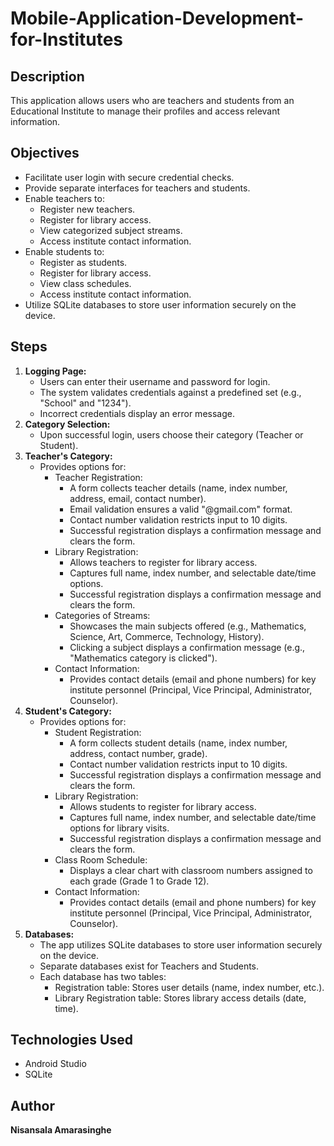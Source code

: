 # Mobile-Application-Development-for-Institutes

<h2>Description</h2>
  <p>This application allows users who are teachers and students from an Educational Institute to manage their profiles and access relevant information.</p>

  <h2>Objectives</h2>
  <ul>
    <li>Facilitate user login with secure credential checks.</li>
    <li>Provide separate interfaces for teachers and students.</li>
    <li>Enable teachers to:
      <ul>
        <li>Register new teachers.</li>
        <li>Register for library access.</li>
        <li>View categorized subject streams.</li>
        <li>Access institute contact information.</li>
      </ul>
    </li>
    <li>Enable students to:
      <ul>
        <li>Register as students.</li>
        <li>Register for library access.</li>
        <li>View class schedules.</li>
        <li>Access institute contact information.</li>
      </ul>
    </li>
    <li>Utilize SQLite databases to store user information securely on the device.</li>
  </ul>

  <h2>Steps</h2>
  <ol>
    <li><strong>Logging Page:</strong>
      <ul>
        <li>Users can enter their username and password for login.</li>
        <li>The system validates credentials against a predefined set (e.g., "School" and "1234").</li>
        <li>Incorrect credentials display an error message.</li>
      </ul>
    </li>
    <li><strong>Category Selection:</strong>
      <ul>
        <li>Upon successful login, users choose their category (Teacher or Student).</li>
      </ul>
    </li>
    <li><strong>Teacher's Category:</strong>
      <ul>
        <li>Provides options for:
          <ul>
            <li>Teacher Registration:
              <ul>
                <li>A form collects teacher details (name, index number, address, email, contact number).</li>
                <li>Email validation ensures a valid "@gmail.com" format.</li>
                <li>Contact number validation restricts input to 10 digits.</li>
                <li>Successful registration displays a confirmation message and clears the form.</li>
              </ul>
            </li>
            <li>Library Registration:
              <ul>
                <li>Allows teachers to register for library access.</li>
                <li>Captures full name, index number, and selectable date/time options.</li>
                <li>Successful registration displays a confirmation message and clears the form.</li>
              </ul>
            </li>
            <li>Categories of Streams:
              <ul>
                <li>Showcases the main subjects offered (e.g., Mathematics, Science, Art, Commerce, Technology, History).</li>
                <li>Clicking a subject displays a confirmation message (e.g., "Mathematics category is clicked").</li>
              </ul>
            </li>
            <li>Contact Information:
              <ul>
                <li>Provides contact details (email and phone numbers) for key institute personnel (Principal, Vice Principal, Administrator, Counselor).</li>
              </ul>
            </li>
          </ul>
        </li>
      </ul>
    </li>
    <li><strong>Student's Category:</strong>
      <ul>
        <li>Provides options for:
          <ul>
            <li>Student Registration:
              <ul>
                <li>A form collects student details (name, index number, address, contact number, grade).</li>
                <li>Contact number validation restricts input to 10 digits.</li>
                <li>Successful registration displays a confirmation message and clears the form.</li>
              </ul>
            </li>
            <li>Library Registration:
              <ul>
                <li>Allows students to register for library access.</li>
                <li>Captures full name, index number, and selectable date/time options for library visits.</li>
                <li>Successful registration displays a confirmation message and clears the form.</li>
              </ul>
            </li>
            <li>Class Room Schedule:
              <ul>
                <li>Displays a clear chart with classroom numbers assigned to each grade (Grade 1 to Grade 12).</li>
              </ul>
            </li>
            <li>Contact Information:
              <ul>
                <li>Provides contact details (email and phone numbers) for key institute personnel (Principal, Vice Principal, Administrator, Counselor).</li>
              </ul>
            </li>
          </ul>
        </li>
      </ul>
    </li>
    <li><strong>Databases:</strong>
      <ul>
        <li>The app utilizes SQLite databases to store user information securely on the device.</li>
        <li>Separate databases exist for Teachers and Students.</li>
        <li>Each database has two tables:
          <ul>
            <li>Registration table: Stores user details (name, index number, etc.).</li>
            <li>Library Registration table: Stores library access details (date, time).</li>
          </ul>
        </li>
      </ul>
    </li>
  </ol>

  <h2>Technologies Used</h2>
  <ul>
    <li>Android Studio</li>
    <li>SQLite</li>
  </ul>

  <h2>Author</h2>
  <p><strong>Nisansala Amarasinghe</strong></p>
